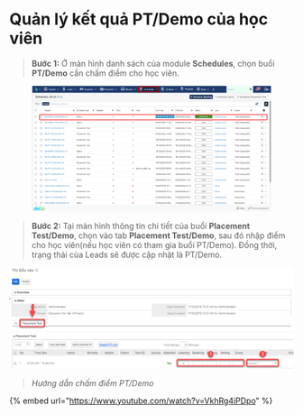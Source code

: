 # Quản lý kết quả PT/Demo của học viên

> **Bước 1:** Ở màn hình danh sách của module **Schedules**, chọn buổi **PT/Demo** cần chấm điểm cho học viên.

<figure><img src="../../.gitbook/assets/image (5) (1) (2).png" alt=""><figcaption></figcaption></figure>

> **Bước 2:**&#x20;
> Tại màn hình thông tin chi tiết của buổi **Placement Test/Demo**, chọn vào tab **Placement Test/Demo**, sau đó nhập điểm cho học viên(nếu học viên có tham gia buổi PT/Demo). Đồng thời, trạng thái của Leads sẽ được cập nhật là PT/Demo.

![](../../.gitbook/assets/KQ2.png)

> _Hướng dẫn chấm điểm PT/Demo_

{% embed url="https://www.youtube.com/watch?v=VkhRg4iPDpo" %}
